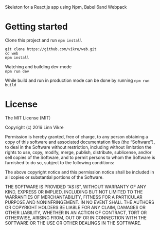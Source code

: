 
Skeleton for a React.js app using Npm, Babel 6and Webpack

# Getting started

Clone this project and run ```npm install```

```
git clone https://github.com/vikre/web.git  
cd web  
npm install  
```

Watching and building dev-mode  
```npm run dev```

While build and run in production mode can be done by running
    ```npm run build```

# License
The MIT License (MIT)  

Copyright (c) 2016 Linn Vikre  

Permission is hereby granted, free of charge, to any person obtaining a copy of this software and associated documentation files (the “Software”), to deal in the Software without restriction, including without limitation the rights to use, copy, modify, merge, publish, distribute, sublicense, and/or sell copies of the Software, and to permit persons to whom the Software is furnished to do so, subject to the following conditions:

The above copyright notice and this permission notice shall be included in all copies or substantial portions of the Software.

THE SOFTWARE IS PROVIDED “AS IS”, WITHOUT WARRANTY OF ANY KIND, EXPRESS OR IMPLIED, INCLUDING BUT NOT LIMITED TO THE WARRANTIES OF MERCHANTABILITY, FITNESS FOR A PARTICULAR PURPOSE AND NONINFRINGEMENT. IN NO EVENT SHALL THE AUTHORS OR COPYRIGHT HOLDERS BE LIABLE FOR ANY CLAIM, DAMAGES OR OTHER LIABILITY, WHETHER IN AN ACTION OF CONTRACT, TORT OR OTHERWISE, ARISING FROM, OUT OF OR IN CONNECTION WITH THE SOFTWARE OR THE USE OR OTHER DEALINGS IN THE SOFTWARE.
